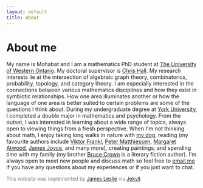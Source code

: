 ```yaml
---
layout: default
title: About
---
```


<h1 class="title">About me</h1>

My name is Mohabat and I am a mathematics PhD student at [The University of Western Ontario](https://www.math.uwo.ca). My doctoral supervisor is [Chris Hall](https://www.math.uwo.ca/faculty/hall/). My research interests lie at the intersection of algebraic graph theory, combinatorics, probability, topology, and category theory. I am especially interested in the connections between various mathematics disciplines and how they exist in symbiotic relationships. How one area illuminates another or how the language of one area is better suited to certain problems are some of the questions I think about. During my undergraduate degree at [York University](https://www.yorku.ca/), I completed a double major in mathematics and psychology. From the outset, I was interested in learning about a wide range of topics, always open to viewing things from a fresh perspective. When I'm not thinking about math, I enjoy taking long walks in nature with [my dog](https://www.instagram.com/woodytheluckylab/), reading (my favourite authors include [Viktor Frankl](https://en.wikipedia.org/wiki/Viktor_Frankl), [Peter Matthiessen](https://en.wikipedia.org/wiki/Peter_Matthiessen), [Margaret Atwood](http://margaretatwood.ca/), [James Joyce](https://en.wikipedia.org/wiki/James_Joyce), and many more), creating paintings, and spending time with my family (my brother [Bruce Crown](https://www.brucecrown.ca) is a literary fiction author). I'm always open to meet new people and discuss math so feel free to [email me](mailto:contact@mohabatmath.ca) if you have any questions about my experiences or if you just want to chat. 

<font size="-1.5"><span style = "color:Gray">This website was implemented by  <a href="https://jeslie0.github.io" target="_blank">James Leslie</a> via <a href="https://jekyllrb.com/docs/github-pages/" target="_blank">Jekyll</a>.</span></font>